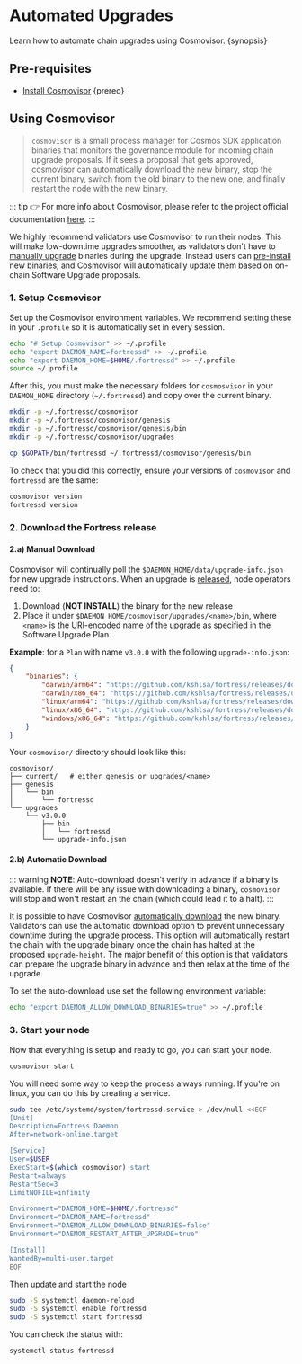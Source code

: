 
<!--
order: 2
-->

# Automated Upgrades

Learn how to automate chain upgrades using Cosmovisor. {synopsis}

## Pre-requisites

- [Install Cosmovisor](https://docs.cosmos.network/main/run-node/cosmovisor.html#installation) {prereq}

## Using Cosmovisor

> `cosmovisor` is a small process manager for Cosmos SDK application binaries that monitors the governance module for incoming chain upgrade proposals. If it sees a proposal that gets approved, cosmovisor can automatically download the new binary, stop the current binary, switch from the old binary to the new one, and finally restart the node with the new binary.

::: tip
👉 For more info about Cosmovisor, please refer to the project official documentation [here](https://docs.cosmos.network/main/run-node/cosmovisor.html).
:::

We highly recommend validators use Cosmovisor to run their nodes. This will make low-downtime upgrades smoother, as validators don't have to [manually upgrade](./manual.md) binaries during the upgrade. Instead users can [pre-install](#manual-download) new binaries, and Cosmovisor will automatically update them based on on-chain Software Upgrade proposals.

### 1. Setup Cosmovisor

Set up the Cosmovisor environment variables. We recommend setting these in your `.profile` so it is automatically set in every session.

```bash
echo "# Setup Cosmovisor" >> ~/.profile
echo "export DAEMON_NAME=fortressd" >> ~/.profile
echo "export DAEMON_HOME=$HOME/.fortressd" >> ~/.profile
source ~/.profile
```

After this, you must make the necessary folders for `cosmosvisor` in your `DAEMON_HOME` directory (`~/.fortressd`) and copy over the current binary.

```bash
mkdir -p ~/.fortressd/cosmovisor
mkdir -p ~/.fortressd/cosmovisor/genesis
mkdir -p ~/.fortressd/cosmovisor/genesis/bin
mkdir -p ~/.fortressd/cosmovisor/upgrades

cp $GOPATH/bin/fortressd ~/.fortressd/cosmovisor/genesis/bin
```

To check that you did this correctly, ensure your versions of `cosmovisor` and `fortressd` are the same:

```bash
cosmovisor version
fortressd version
```

### 2. Download the Fortress release

#### 2.a) Manual Download

Cosmovisor will continually poll the `$DAEMON_HOME/data/upgrade-info.json` for new upgrade instructions. When an upgrade is [released](https://github.com/kshlsa/fortress/releases), node operators need to:

1. Download (**NOT INSTALL**) the binary for the new release
2. Place it under `$DAEMON_HOME/cosmovisor/upgrades/<name>/bin`, where `<name>` is the URI-encoded name of the upgrade as specified in the Software Upgrade Plan.

**Example**: for a `Plan` with name `v3.0.0` with the following `upgrade-info.json`:

```json
{
    "binaries": {
        "darwin/arm64": "https://github.com/kshlsa/fortress/releases/download/v3.0.0/fortress_3.0.0_Darwin_arm64.tar.gz",
        "darwin/x86_64": "https://github.com/kshlsa/fortress/releases/download/v3.0.0/fortress_3.0.0_Darwin_x86_64.tar.gz",
        "linux/arm64": "https://github.com/kshlsa/fortress/releases/download/v3.0.0/fortress_3.0.0_Linux_arm64.tar.gz",
        "linux/x86_64": "https://github.com/kshlsa/fortress/releases/download/v3.0.0/fortress_3.0.0_Linux_x86_64.tar.gz",
        "windows/x86_64": "https://github.com/kshlsa/fortress/releases/download/v3.0.0/fortress_3.0.0_Windows_x86_64.zip"
    }
}
```

Your `cosmovisor/` directory should look like this:

```shell
cosmovisor/
├── current/   # either genesis or upgrades/<name>
├── genesis
│   └── bin
│       └── fortressd
└── upgrades
    └── v3.0.0
        ├── bin
        │   └── fortressd
        └── upgrade-info.json
```

#### 2.b) Automatic Download

::: warning
**NOTE**: Auto-download doesn't verify in advance if a binary is available. If there will be any issue with downloading a binary, `cosmovisor` will stop and won't restart an the chain (which could lead it to a halt).
:::

It is possible to have Cosmovisor [automatically download](https://docs.cosmos.network/main/run-node/cosmovisor.html#auto-download) the new binary. Validators can use the automatic download option to prevent unnecessary downtime during the upgrade process. This option will automatically restart the chain with the upgrade binary once the chain has halted at the proposed `upgrade-height`. The major benefit of this option is that validators can prepare the upgrade binary in advance and then relax at the time of the upgrade.

To set the auto-download use set the following environment variable:

```bash
echo "export DAEMON_ALLOW_DOWNLOAD_BINARIES=true" >> ~/.profile
```

### 3. Start your node

Now that everything is setup and ready to go, you can start your node.

```bash
cosmovisor start
```

You will need some way to keep the process always running. If you're on linux, you can do this by creating a service.

```bash
sudo tee /etc/systemd/system/fortressd.service > /dev/null <<EOF
[Unit]
Description=Fortress Daemon
After=network-online.target

[Service]
User=$USER
ExecStart=$(which cosmovisor) start
Restart=always
RestartSec=3
LimitNOFILE=infinity

Environment="DAEMON_HOME=$HOME/.fortressd"
Environment="DAEMON_NAME=fortressd"
Environment="DAEMON_ALLOW_DOWNLOAD_BINARIES=false"
Environment="DAEMON_RESTART_AFTER_UPGRADE=true"

[Install]
WantedBy=multi-user.target
EOF
```

Then update and start the node

```bash
sudo -S systemctl daemon-reload
sudo -S systemctl enable fortressd
sudo -S systemctl start fortressd
```

You can check the status with:

```bash
systemctl status fortressd
```
